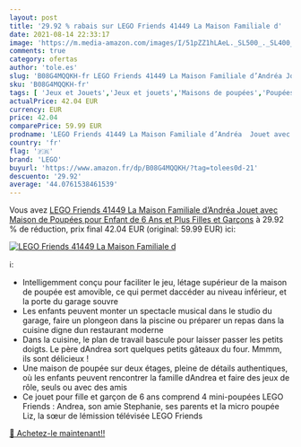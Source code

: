 ```yaml
---
layout: post
title: '29.92 % rabais sur LEGO Friends 41449 La Maison Familiale d'
date: 2021-08-14 22:33:17
image: 'https://m.media-amazon.com/images/I/51pZZ1hLAeL._SL500_._SL400_.jpg'
comments: true
category: ofertas
author: 'tole.es'
slug: 'B08G4MQQKH-fr LEGO Friends 41449 La Maison Familiale d’Andréa Jouet avec...'
sku: 'B08G4MQQKH-fr'
tags: [ 'Jeux et Jouets','Jeux et jouets','Maisons de poupées','Poupées et accessoires','lego', ]
actualPrice: 42.04 EUR
currency: EUR
price: 42.04
comparePrice: 59.99 EUR
prodname: 'LEGO Friends 41449 La Maison Familiale d’Andréa  Jouet avec Maison de Poupées  pour Enfant de 6 Ans et Plus Filles et Garçons'
country: 'fr'
flag: '🇫🇷'
brand: 'LEGO'
buyurl: 'https://www.amazon.fr/dp/B08G4MQQKH/?tag=tolees0d-21'
descuento: '29.92'
average: '44.0761538461539'
---
```


Vous avez [LEGO Friends 41449 La Maison Familiale d’Andréa  Jouet avec Maison de Poupées  pour Enfant de 6 Ans et Plus Filles et Garçons](https://www.amazon.fr/dp/B08G4MQQKH/?tag=tolees0d-21)  à  29.92 % de réduction, prix final  42.04 EUR (original: 59.99 EUR) ici:

[![LEGO Friends 41449 La Maison Familiale d](https://m.media-amazon.com/images/I/51pZZ1hLAeL._SL500_._SL400_.jpg)](https://www.amazon.fr/dp/B08G4MQQKH/?tag=tolees0d-21)

ℹ️:

- Intelligemment conçu pour faciliter le jeu, létage supérieur de la maison de poupée est amovible, ce qui permet daccéder au niveau inférieur, et la porte du garage souvre
- Les enfants peuvent monter un spectacle musical dans le studio du garage, faire un plongeon dans la piscine ou préparer un repas dans la cuisine digne dun restaurant moderne
- Dans la cuisine, le plan de travail bascule pour laisser passer les petits doigts. Le père dAndrea sort quelques petits gâteaux du four. Mmmm, ils sont délicieux !
- Une maison de poupée sur deux étages, pleine de détails authentiques, où les enfants peuvent rencontrer la famille dAndrea et faire des jeux de rôle, seuls ou avec des amis
- Ce jouet pour fille et garçon de 6 ans comprend 4 mini-poupées LEGO Friends : Andrea, son amie Stephanie, ses parents et la micro poupée Liz, la sœur de lémission télévisée LEGO Friends

[🛒 Achetez-le maintenant!!](https://www.amazon.fr/dp/B08G4MQQKH/?tag=tolees0d-21)
